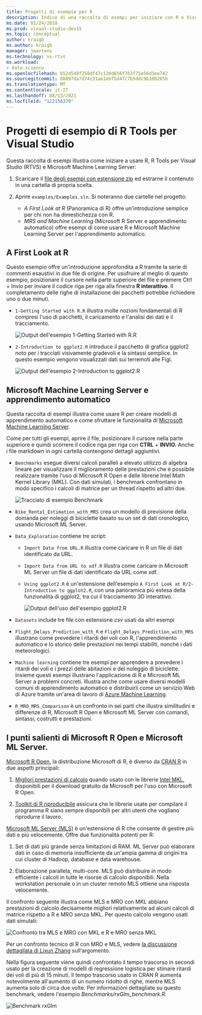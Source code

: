 ```yaml
---
title: Progetti di esempio per R
description: Indice di una raccolta di esempi per iniziare con R e Visual Studio.
ms.date: 01/24/2018
ms.prod: visual-studio-dev15
ms.topic: conceptual
author: kraigb
ms.author: kraigb
manager: jmartens
ms.technology: vs-rtvs
ms.workload:
- data-science
ms.openlocfilehash: b52d548f250df47c120d656f763f75e56d3ee742
ms.sourcegitcommit: 68897da7d74c31ae1ebf5d47c7b5ddc9b108265b
ms.translationtype: MT
ms.contentlocale: it-IT
ms.lasthandoff: 08/13/2021
ms.locfileid: "122156370"
---
```

# <a name="r-tools-for-visual-studio-sample-projects"></a>Progetti di esempio di R Tools per Visual Studio

Questa raccolta di esempi illustra come iniziare a usare R, R Tools per Visual Studio (RTVS) e Microsoft Machine Learning Server:

1. Scaricare il [file degli esempi con estensione zip](https://github.com/Microsoft/RTVS-docs/archive/master.zip) ed estrarne il contenuto in una cartella di propria scelta.
1. Aprire `examples/Examples.sln`. Si noteranno due cartelle nel progetto:

    - *A First Look at R* (Panoramica di R) offre un'introduzione semplice per chi non ha dimestichezza con R.
    - *MRS and Machine Learning* (Microsoft R Server e apprendimento automatico) offre esempi di come usare R e Microsoft Machine Learning Server per l'apprendimento automatico.

## <a name="a-first-look-at-r"></a>A First Look at R

Questo esempio offre un'introduzione approfondita a R tramite la serie di commenti esaustivi in due file di origine. Per usufruire al meglio di questo esempio, posizionare il cursore nella parte superiore del file e premere Ctrl + Invio per inviare il codice riga per riga alla finestra **R interattivo**. Il completamento delle righe di installazione dei pacchetti potrebbe richiedere uno o due minuti.

- `1-Getting Started with R.R` illustra molte nozioni fondamentali di R compresi l'uso di pacchetti, il caricamento e l'analisi dei dati e il tracciamento.

    ![Output dell'esempio 1-Getting Started with R.R](media/samples-getting-started-output.png)

- `2-Introduction to ggplot2.R` introduce il pacchetto di grafica ggplot2 noto per i tracciati visivamente gradevoli e la sintassi semplice. In questo esempio vengono visualizzati dati sui terremoti alle Figi.

    ![Output dell'esempio 2-Introduction to ggplot2.R](media/samples-ggplot-output.png)

## <a name="microsoft-machine-learning-server-and-machine-learning"></a>Microsoft Machine Learning Server e apprendimento automatico

Questa raccolta di esempi illustra come usare R per creare modelli di apprendimento automatico e come sfruttare le funzionalità di [Microsoft Machine Learning Server](/machine-learning-server/what-is-machine-learning-server).

Come per tutti gli esempi, aprire il file, posizionare il cursore nella parte superiore e quindi scorrere il codice riga per riga con **CTRL** + **INVIO.** Anche i file markdown in ogni cartella contengono dettagli aggiuntivi.

- `Benchmarks` esegue diversi calcoli paralleli a elevato utilizzo di algebra lineare per visualizzare il miglioramento delle prestazioni che è possibile realizzare tramite l'uso di Microsoft R Open e delle librerie Intel Math Kernel Library (MKL). Con dati simulati, i benchmark confrontano in modo specifico i calcoli di matrice per un thread rispetto ad altri due.

    ![Tracciato di esempio Benchmark](media/samples-mro-benchmark-plot.png)

- `Bike_Rental_Estimation_with_MRS` crea un modello di previsione della domanda per noleggi di biciclette basato su un set di dati cronologico, usando Microsoft ML Server.

- `Data_Exploration` contiene tre script:

  - `Import Data from URL.R` illustra come caricare in R un file di dati identificato da URL.
  - `Import Data from URL to xdf.R` illustra come caricare in Microsoft ML Server un file di dati identificato da URL come xdf.
  - `Using ggplot2.R` è un'estensione dell'esempio `A First Look at R/2-Introduction to ggplot2.R`, con una panoramica più estesa della funzionalità di ggplot2, tra cui il tracciamento 3D interattivo.

      ![Output dell'uso dell'esempio ggplot2.R](media/samples-3d-interactive.png)

- `Datasets` include tre file con estensione *csv* usati da altri esempi
- `Flight_Delays_Prediction_with_R` e `Flight_Delays_Prediction_with_MRS` illustrano come prevedere i ritardi dei voli con R, l'apprendimento automatico e lo storico delle prestazioni nei tempi stabiliti, nonché i dati meteorologici.
- `Machine learning` contiene tre esempi per apprendere a prevedere i ritardi dei voli e i prezzi delle abitazioni e del noleggio di biciclette. Insieme questi esempi illustrano l'applicazione di R e Microsoft ML Server a problemi concreti. Illustra anche come usare diversi modelli comuni di apprendimento automatico e distribuirli come un servizio Web di Azure tramite un'area di lavoro di [Azure Machine Learning](https://azure.microsoft.com/services/machine-learning/).

- `R_MRO_MRS_Comparison` è un confronto in sei parti che illustra similitudini e differenze di R, Microsoft R Open e Microsoft ML Server con comandi, sintassi, costrutti e prestazioni.

## <a name="whats-special-about-microsoft-r-open-and-microsoft-ml-server"></a>I punti salienti di Microsoft R Open e Microsoft ML Server.

[Microsoft R Open](https://mran.revolutionanalytics.com/download/), la distribuzione Microsoft di R, è diverso da [CRAN R](https://cran.r-project.org/) in due aspetti principali:

1. [Migliori prestazioni di calcolo](https://mran.revolutionanalytics.com/rro/#intelmkl1) quando usato con le librerie [Intel MKL](https://software.intel.com/intel-mkl), disponibili per il download gratuito da Microsoft per l'uso con Microsoft R Open.

1. [Toolkit di R riproducibile](https://mran.revolutionanalytics.com/rro/#reproducibility) assicura che le librerie usate per compilare il programma R siano sempre disponibili per altri utenti che vogliano riprodurre il lavoro.

[Microsoft ML Server (MLS)](/machine-learning-server/what-is-machine-learning-server) è un'estensione di R che consente di gestire più dati e più velocemente. Offre due funzionalità potenti per R:

1. Set di dati più grande senza limitazioni di RAM. ML Server può elaborare dati in caso di memoria insufficiente da un'ampia gamma di origini tra cui cluster di Hadoop, database e data warehouse.

1. Elaborazione parallela, multi-core. MLS può distribuire in modo efficiente i calcoli in tutte le risorse di calcolo disponibili. Nella workstation personale o in un cluster remoto MLS ottiene una risposta velocemente.

Il confronto seguente illustra come MLS e MRO con MKL abbiano prestazioni di calcolo decisamente migliori relativamente ad alcuni calcoli di matrice rispetto a R e MRO senza MKL. Per questo calcolo vengono usati dati simulati:

![Confronto tra MLS e MRO con MKL e R e MRO senza MKL](media/samples-speed-comparison.png)

Per un confronto tecnico di R con MRO e MLS, vedere [la discussione dettagliata di Lixun Zhang](http://htmlpreview.github.io/?https://github.com/lixzhang/R-MRO-MRS/blob/master/Introduction_to_MRO_and_MRS.html) sull'argomento.

Nella figura seguente viene quindi confrontato il tempo trascorso in secondi usato per la creazione di modelli di regressione logistica per stimare ritardi dei voli di più di 15 minuti.  Il tempo trascorso usato in CRAN R aumenta notevolmente all'aumento di un numero ridotto di righe, mentre MLS aumenta solo di circa due volte. Per informazioni dettagliate su questo benchmark, vedere l'esempio *Benchmarks/rxGlm_benchmark.R*.

![Benchmark rxGlm](media/samples-rxGLM-benchmark.png)
